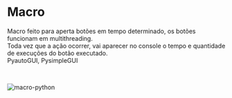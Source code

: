 # Macro

Macro feito para aperta botões em tempo determinado, os botões funcionam em multithreading. <br>
Toda vez que a ação ocorrer, vai aparecer no console o tempo e quantidade de execuções do botão executado.<br>
PyautoGUI, PysimpleGUI

<br>

![macro-python](https://user-images.githubusercontent.com/79803635/189470410-a6bd7eb3-7458-40c5-a46e-7b31ce6d3c63.png)

